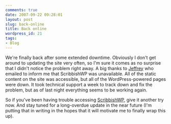 ```yaml
---
comments: true
date: 2007-09-22 09:28:01
layout: post
slug: back-online
title: Back online
wordpress_id: 21
tags:
- Blog
---
```


We're finally back after some extended downtime. Obviously I don't get around to updating the site very often, so I'm sure it comes as no surprise that I didn't notice the problem right away. A big thanks to [Jeffrey](http://quotedprintable.com/) who emailed to inform me that ScribbishWP was unavailable. All of the static content on the site was accessible, but all of the WordPress-powered pages were down. It took technical support a week to track down and fix the problem, but as of last night everything seems to be working again.

So if you've been having trouble accessing [ScribbishWP](http://pittcrew.net/geekblog/scribbishwp/), give it another try now. And stay tuned for a long-overdue update in the near future (I'm putting that in writing in the hopes that it will motivate me to finally wrap this up).
